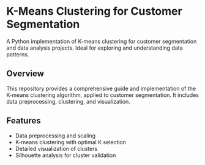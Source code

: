 # K-Means Clustering for Customer Segmentation

A Python implementation of K-means clustering for customer segmentation and data analysis projects. Ideal for exploring and understanding data patterns.

## Overview

This repository provides a comprehensive guide and implementation of the K-means clustering algorithm, applied to customer segmentation. It includes data preprocessing, clustering, and visualization.

## Features

- Data preprocessing and scaling
- K-means clustering with optimal K selection
- Detailed visualization of clusters
- Silhouette analysis for cluster validation

